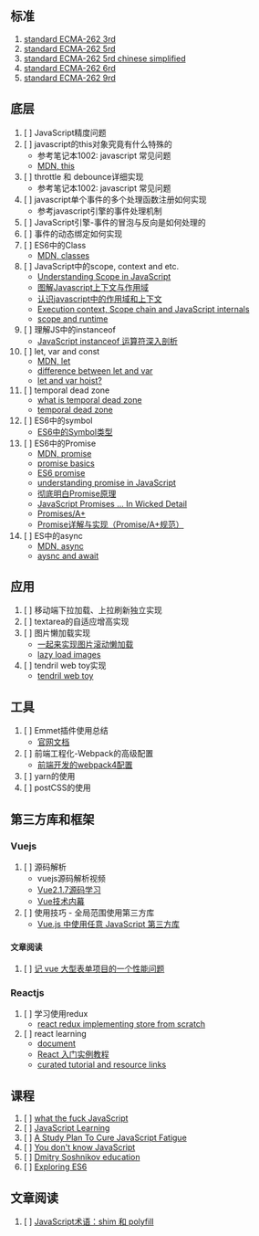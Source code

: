 ## 标准
1. [standard ECMA-262 3rd](https://www.ecma-international.org/publications/files/ECMA-ST-ARCH/ECMA-262,%203rd%20edition,%20December%201999.pdf)
2. [standard ECMA-262 5rd](https://www.ecma-international.org/ecma-262/5.1/#sec-10)
3. [standard ECMA-262 5rd chinese simplified](https://www.ibm.com/developerworks/cn/web/wa-ecma262/)
4. [standard ECMA-262 6rd](https://www.ecma-international.org/ecma-262/6.0/index.html#sec-corrections-and-clarifications-in-ecmascript-2015-with-possible-compatibility-impact)
5. [standard ECMA-262 9rd](https://www.ecma-international.org/ecma-262/9.0/index.html#sec-execution-contexts)

## 底层
1. [ ] JavaScript精度问题
2. [ ] javascript的this对象究竟有什么特殊的
   - 参考笔记本1002: javascript 常见问题
   - [MDN, this](https://developer.mozilla.org/en-US/docs/Web/JavaScript/Reference/Operators/this)
3. [ ] throttle 和 debounce详细实现
   - 参考笔记本1002: javascript 常见问题
4. [ ] javascript单个事件的多个处理函数注册如何实现
   - 参考javascript引擎的事件处理机制
5. [ ] JavaScript引擎-事件的冒泡与反向是如何处理的
6. [ ] 事件的动态绑定如何实现
7. [ ] ES6中的Class
   - [MDN, classes](https://developer.mozilla.org/en-US/docs/Web/JavaScript/Reference/Classes)
8. [ ] JavaScript中的scope, context and etc.
   - [Understanding Scope in JavaScript](https://scotch.io/tutorials/understanding-scope-in-javascript)
   - [图解Javascript上下文与作用域](http://blog.rainy.im/2015/07/04/scope-chain-and-prototype-chain-in-js/)
   - [认识javascript中的作用域和上下文](https://yanhaijing.com/javascript/2013/08/30/understanding-scope-and-context-in-javascript/)
   - [Execution context, Scope chain and JavaScript internals](https://hackernoon.com/execution-context-in-javascript-319dd72e8e2c)
   - [scope and runtime](https://codeburst.io/js-scope-static-dynamic-and-runtime-augmented-5abfee6223fe)
9. [ ] 理解JS中的instanceof
   - [JavaScript instanceof 运算符深入剖析](https://www.ibm.com/developerworks/cn/web/1306_jiangjj_jsinstanceof/)
10. [ ] let, var and const 
    - [MDN, let](https://developer.mozilla.org/en-US/docs/Web/JavaScript/Reference/Statements/let)
    - [difference between let and var](https://stackoverflow.com/questions/762011/whats-the-difference-between-using-let-and-var-to-declare-a-variable-in-jav)   
    - [let and var hoist?](https://stackoverflow.com/questions/31219420/are-variables-declared-with-let-or-const-not-hoisted-in-es6)
11. [ ] temporal dead zone
    - [what is temporal dead zone](https://stackoverflow.com/questions/33198849/what-is-the-temporal-dead-zone/33198850#33198850)
    - [temporal dead zone](http://jsrocks.org/2015/01/temporal-dead-zone-tdz-demystified)
12. [ ] ES6中的symbol
    - [ES6中的Symbol类型](https://www.cnblogs.com/xiaohuochai/p/7245510.html)
13. [ ] ES6中的Promise
    - [MDN, promise](https://developer.mozilla.org/en-US/docs/Web/JavaScript/Reference/Global_Objects/Promise)
    - [promise basics](https://javascript.info/promise-basics)
    - [ES6 promise](https://flaviocopes.com/javascript-promises/)
    - [understanding promise in JavaScript](https://hackernoon.com/understanding-promises-in-javascript-13d99df067c1?gi=abad32ad5b89)
    - [彻底明白Promise原理](https://segmentfault.com/a/1190000009478377)
    - [JavaScript Promises ... In Wicked Detail](https://www.mattgreer.org/articles/promises-in-wicked-detail/)
    - [Promises/A+](https://promisesaplus.com/)
    - [Promise详解与实现（Promise/A+规范）](https://www.jianshu.com/p/459a856c476f) 
14. [ ] ES中的async
    - [MDN, async](https://developer.mozilla.org/en-US/docs/Web/JavaScript/Reference/Statements/async_function)
    - [aysnc and await](https://hackernoon.com/understanding-async-await-in-javascript-1d81bb079b2c?gi=1bac84b395ff)
 

## 应用
1. [ ] 移动端下拉加载、上拉刷新独立实现
2. [ ] textarea的自适应增高实现
3. [ ] 图片懒加载实现
   - [一起来实现图片滚动懒加载](https://zhuanlan.zhihu.com/p/26164812)
   - [lazy load images](https://codepen.io/derekmorash/pen/NjBvdX)
4. [ ] tendril web toy实现
   - [tendril web toy](https://mattdesl.svbtle.com/tendril-web-toy)

## 工具
1. [ ] Emmet插件使用总结
   - [官网文档](https://docs.emmet.io/)
2. [ ] 前端工程化-Webpack的高级配置
   - [前端开发的webpack4配置](https://juejin.im/post/5be45723e51d45305c2ceaf0)
3. [ ] yarn的使用
4. [ ] postCSS的使用

## 第三方库和框架
### Vuejs
1. [ ] 源码解析
   - vuejs源码解析视频
   - [Vue2.1.7源码学习](http://hcysun.me/2017/03/03/Vue源码学习/)
   - [Vue技术内幕](http://hcysun.me/vue-design/)
2. [ ] 使用技巧 - 全局范围使用第三方库
   - [Vue.js 中使用任意 JavaScript 第三方库](https://blog.csdn.net/shooke/article/details/78392222)
#### 文章阅读
  1. [ ] [记 vue 大型表单项目的一个性能问题](http://web.jobbole.com/92851/)
   
### Reactjs
1. [ ] 学习使用redux
   - [react redux implementing store from scratch](https://egghead.io/lessons/react-redux-implementing-store-from-scratch)
2. [ ] react learning
   - [document](https://reactjs.org/)
   - [React 入门实例教程](http://www.ruanyifeng.com/blog/2015/03/react.html)
   - [curated tutorial and resource links](https://github.com/markerikson/react-redux-links)

## 课程
1. [ ] [what the fuck JavaScript](https://github.com/denysdovhan/wtfjs)
2. [ ] [JavaScript Learning](https://zhuanlan.zhihu.com/p/23412169)
3. [ ] [A Study Plan To Cure JavaScript Fatigue](https://medium.freecodecamp.org/a-study-plan-to-cure-javascript-fatigue-8ad3a54f2eb1)
4. [ ] [You don't know JavaScript](https://github.com/getify/You-Dont-Know-JS)
5. [ ] [Dmitry Soshnikov education](http://dmitrysoshnikov.com/)
6. [ ] [Exploring ES6](http://exploringjs.com/es6/index.html#toc_ch_modules)

## 文章阅读
1. [ ] [JavaScript术语：shim 和 polyfill](https://www.css88.com/archives/8339)